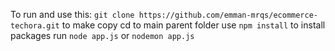 To run and use this:
`git clone https://github.com/emman-mrqs/ecommerce-techora.git` to make copy
cd to main parent folder use `npm install` to install packages
run `node app.js` or `nodemon app.js`
